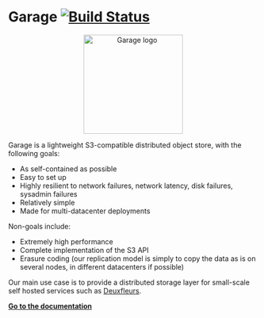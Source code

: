Garage [![Build Status](https://drone.deuxfleurs.fr/api/badges/Deuxfleurs/garage/status.svg?ref=refs/heads/main)](https://drone.deuxfleurs.fr/Deuxfleurs/garage)
===

<p align="center" style="text-align:center;">
	<a href="https://garagehq.deuxfleurs.fr">
	<img alt="Garage logo" src="doc/logo/garage.png" height="200" />
	</a>
</p>

Garage is a lightweight S3-compatible distributed object store, with the following goals:

- As self-contained as possible
- Easy to set up
- Highly resilient to network failures, network latency, disk failures, sysadmin failures
- Relatively simple
- Made for multi-datacenter deployments

Non-goals include:

- Extremely high performance
- Complete implementation of the S3 API
- Erasure coding (our replication model is simply to copy the data as is on several nodes, in different datacenters if possible)

Our main use case is to provide a distributed storage layer for small-scale self hosted services such as [Deuxfleurs](https://deuxfleurs.fr).

**[Go to the documentation](https://garagehq.deuxfleurs.fr)**
